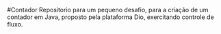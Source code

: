 #Contador
Repositorio para um  pequeno desafio, para a criação de um contador em Java, proposto pela plataforma Dio, exercitando controle de fluxo. 
